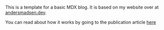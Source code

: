This is a template for a basic MDX blog.
It is based on my website over at [andersmadsen.dev](https://andersmadsen.dev).

You can read about how it works by going to the publication article [here]()
